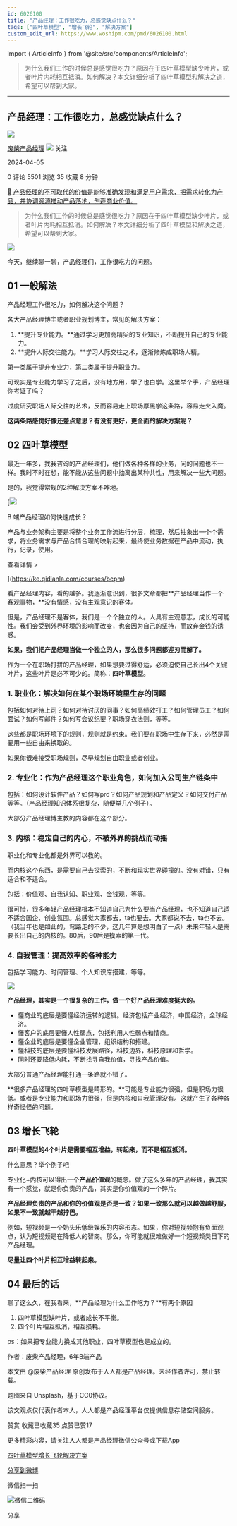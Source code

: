 ```yaml
---
id: 6026100
title: "产品经理：工作很吃力，总感觉缺点什么？"
tags: ["四叶草模型", "增长飞轮", "解决方案"]
custom_edit_url: https://www.woshipm.com/pmd/6026100.html
---
```

import { ArticleInfo } from '@site/src/components/ArticleInfo';

<ArticleInfo
    author="废柴产品经理"
    authorLink="https://www.woshipm.com/u/289342"
    published="2024-04-05"
    views={5501}
    comments={0}
    collects={35}
/>

> 为什么我们工作的时候总是感觉很吃力？原因在于四叶草模型缺少叶片，或者叶片内耗相互抵消。如何解决？本文详细分析了四叶草模型和解决之道，希望可以帮到大家。

---

## 产品经理：工作很吃力，总感觉缺点什么？

[![](https://static.woshipm.com/view/woshipm_api_def_20230103094323_5278.png?imageView2/1/w/72/h/72/q/100)](https://www.woshipm.com/u/289342)

[废柴产品经理](https://www.woshipm.com/u/289342) ![](https://static.woshipm.com/tag/1101_1@2x.png) 关注

2024-04-05

0 评论 5501 浏览 35 收藏 8 分钟

[🔗 产品经理的不可取代的价值是能够准确发现和满足用户需求，把需求转化为产品，并协调资源推动产品落地，创造商业价值。](https://ke.qidianla.com/courses/90pm)

> 为什么我们工作的时候总是感觉很吃力？原因在于四叶草模型缺少叶片，或者叶片内耗相互抵消。如何解决？本文详细分析了四叶草模型和解决之道，希望可以帮到大家。

![](https://image.woshipm.com/2023/04/14/9a117e4c-da8d-11ed-8464-00163e0b5ff3.jpg)

今天，继续聊一聊，产品经理们，工作很吃力的问题。

## 01 一般解法

产品经理工作很吃力，如何解决这个问题？

各大产品经理博主或者职业规划博主，常见的解决方案：

1.  **提升专业能力。**通过学习更加高精尖的专业知识，不断提升自己的专业能力。
2.  **提升人际交往能力。**学习人际交往之术，逐渐修炼成职场人精。

第一类属于提升专业力，第二类属于提升职业力。

可现实是专业能力学习了之后，没有地方用，学了也白学。这里举个手，产品经理你考证了吗？

过度研究职场人际交往的艺术，反而容易走上职场厚黑学这条路，容易走火入魔。

**这两条路感觉好像还差点意思？有没有更好，更全面的解决方案呢？**

## 02 四叶草模型

最近一年多，找我咨询的产品经理们，他们做各种各样的业务，问的问题也不一样。我时不时在想，能不能从这些问题中抽离出某种共性，用来解决一些大问题。

是的，我觉得常规的2种解决方案不咋地。

[![](https://image.woshipm.com/2023/08/02/a53a469e-30e3-11ee-88e7-00163e0b5ff3.png)

B 端产品经理如何快速成长？

产品与业务架构主要是将整个业务工作流进行分层，梳理，然后抽象出一个个需求，将业务需求与产品合情合理的映射起来，最终使业务数据在产品中流动，执行，记录，使用。

查看详情 >

](https://ke.qidianla.com/courses/bcpm)

看产品经理内容，看的越多。我逐渐意识到，很多文章都把**产品经理当作一个客观事物，**没有情感，没有主观意识的客体。

但是，产品经理不是客体，我们是一个个独立的人。人具有主观意志，成长的可能性。我们会受到外界环境的影响而改变，也会因为自己的坚持，而放弃金钱的诱惑。

**如果，我们把产品经理当做一个独立的人，那么很多问题都迎刃而解了。**

作为一个在职场打拼的产品经理，如果想要过得舒适，必须迫使自己长出4个关键叶片，这些叶片是必不可少的。简称：**四叶草模型**。

### 1\. 职业化：解决如何在某个职场环境里生存的问题

包括如何对待上司？如何对待讨厌的同事？如何高绩效打工？如何管理员工？如何面试？如何写邮件？如何写会议纪要？职场穿衣法则，等等。

这些都是职场环境下的规则，规则就是约束。我们要在职场中生存下来，必然是需要用一些自由来换取的。

如果你很难接受职场规则，尽早规划自由职业或者创业。

### 2\. 专业化：作为产品经理这个职业角色，如何加入公司生产链条中

包括：如何设计软件产品？如何写prd？如何产品规划和产品定义？如何交付产品等等。（产品经理知识体系很复杂，随便举几个例子）。

大部分产品经理博主教的内容都在这个部分。

### 3\. 内核：稳定自己的内心，不被外界的挑战而动摇

职业化和专业化都是外界可以教的。

而内核这个东西，是需要自己去探索的，不断和现实世界碰撞的。没有对错，只有适合和不适合。

包括：价值观、自我认知、职业观、金钱观，等等。

很可惜，很多年轻产品经理根本不知道自己为什么要当产品经理，也不知道自己适不适合国企、创业氛围。总感觉大家都去，ta也要去。大家都说不去，ta也不去。（我当年也是如此的，弯路走的不少，这几年算是想明白了一点）未来年轻人是需要长出自己的内核的。80后，90后是摸索的第一代。

### 4\. 自我管理：提高效率的各种能力

包括学习能力、时间管理、个人知识库搭建，等等。

![](https://image.woshipm.com/2024/04/03/d769863e-f195-11ee-9463-00163e0b5ff3.png)

**产品经理，其实是一个很复杂的工作，做一个好产品经理难度挺大的。**

*   懂商业的底层是要懂经济运转的逻辑。经济包括产业经济，中国经济，全球经济。
*   懂客户的底层要懂人性弱点，包括利用人性弱点和情商。
*   懂企业的底层是要懂企业管理，组织结构和搭建。
*   懂科技的底层是要懂科技发展路径，科技边界，科技原理和哲学。
*   同时还要降低内耗，不断找寻自我价值，寻找产品价值。

大部分普通产品经理能打通一条路就不错了。

**很多产品经理的四叶草模型是畸形的。**可能是专业能力很强，但是职场力很低。或者是专业能力和职场力很强，但是内核和自我管理没有。这就产生了各种各样奇怪怪的问题。

## 03 增长飞轮

**四叶草模型的4个叶片是需要相互增益，转起来，而不是相互抵消。**

什么意思？举个例子吧

专业化+内核可以得出一个**产品价值观**的概念。做了这么多年的产品经理，我其实有一个感觉，就是你负责的产品，其实是你价值观的一个碎片。

**产品经理负责的产品和你的价值观是否是一致？如果一致那么就可以越做越舒服，如果不一致就越干越拧巴。**

例如，短视频是一个奶头乐低级娱乐的内容形态。如果，你对短视频抱有负面观点，认为短视频是在降低人的智商。那么，你可能就很难做好一个短视频类目下的产品经理。

**尽量让四个叶片相互增益转起来。**

## 04 最后的话

聊了这么久，在我看来，**产品经理为什么工作吃力？**有两个原因

1.  四叶草模型缺叶片，或者成长不平衡。
2.  四个叶片相互抵消，相互损耗。

ps：如果把专业能力换成其他职业，四叶草模型也是成立的。

作者：废柴产品经理，6年B端产品

本文由 @废柴产品经理 原创发布于人人都是产品经理。未经作者许可，禁止转载。

题图来自 Unsplash，基于CC0协议。

该文观点仅代表作者本人，人人都是产品经理平台仅提供信息存储空间服务。

赞赏 收藏已收藏35 点赞已赞17

更多精彩内容，请关注人人都是产品经理微信公众号或下载App

[四叶草模型](https://www.woshipm.com/tag/%e5%9b%9b%e5%8f%b6%e8%8d%89%e6%a8%a1%e5%9e%8b)[增长飞轮](https://www.woshipm.com/tag/%e5%a2%9e%e9%95%bf%e9%a3%9e%e8%bd%ae)[解决方案](https://www.woshipm.com/tag/%e8%a7%a3%e5%86%b3%e6%96%b9%e6%a1%88)

[分享到微博](https://service.weibo.com/share/share.php?appkey=2775287854&title=产品经理：工作很吃力，总感觉缺点什么？&url=https://www.woshipm.com/pmd/6026100.html&pic=https://image.woshipm.com/2023/04/14/9a117e4c-da8d-11ed-8464-00163e0b5ff3.jpg)

微信扫一扫

![微信二维码](https://api.pwmqr.com/qrcode/create/?url=https://www.woshipm.com/pmd/6026100.html)

分享
